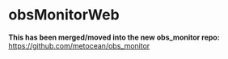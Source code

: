 # obsMonitorWeb
**This has been merged/moved into the new obs_monitor repo:** https://github.com/metocean/obs_monitor
